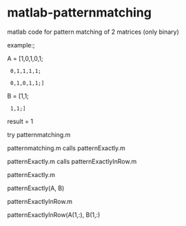 # matlab-patternmatching
matlab code for pattern matching of 2 matrices (only binary)

example:;

A = [1,0,1,0,1;

     0,1,1,1,1; 
     
     0,1,0,1,1;]
         
B = [1,1;

     1,1;]

result = 1


try patternmatching.m

patternmatching.m calls patternExactly.m 

patternExactly.m calls patternExactlyInRow.m


patternExactly.m

patternExactly(A, B)


patternExactlyInRow.m

patternExactlyInRow(A(1,:), B(1,:)


